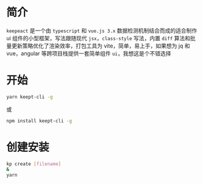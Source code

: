 # 简介

`keepeact` 是一个由 `typescript` 和 `vue.js 3.x` 数据检测机制结合而成的适合制作 ui 组件的小型框架，写法跟随现代 `jsx`，`class-style` 写法，内置 `diff` 算法和批量更新策略优化了渲染效率，打包工具为 vite，简单，易上手，如果想为 jq 和 vue，angular 等跨项目栈提供一套简单组件 `ui`，我想这是个不错选择

# 开始

```bash
yarn keept-cli -g
```

或

```bash
npm install keept-cli -g
```

# 创建安装

```bash
kp create [filename]
&
yarn
```

#
